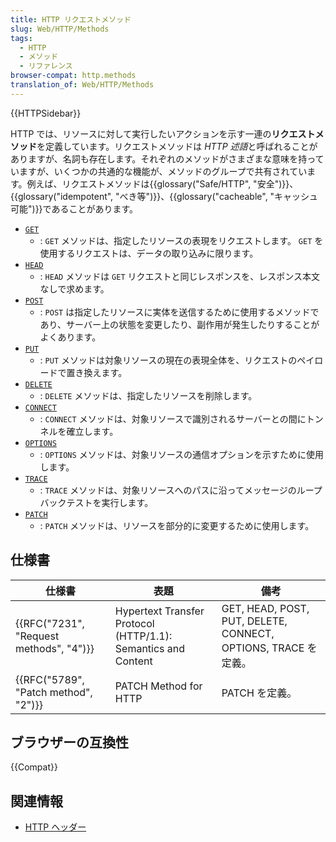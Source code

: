 ```yaml
---
title: HTTP リクエストメソッド
slug: Web/HTTP/Methods
tags:
  - HTTP
  - メソッド
  - リファレンス
browser-compat: http.methods
translation_of: Web/HTTP/Methods
---
```

{{HTTPSidebar}}

HTTP では、リソースに対して実行したいアクションを示す一連の**リクエストメソッド**を定義しています。リクエストメソッドは *HTTP 述語*と呼ばれることがありますが、名詞も存在します。それぞれのメソッドがさまざまな意味を持っていますが、いくつかの共通的な機能が、メソッドのグループで共有されています。例えば、リクエストメソッドは{{glossary("Safe/HTTP", "安全")}}、{{glossary("idempotent", "べき等")}}、{{glossary("cacheable", "キャッシュ可能")}}であることがあります。

- [`GET`](/ja/docs/Web/HTTP/Methods/GET)
  - : `GET` メソッドは、指定したリソースの表現をリクエストします。 `GET` を使用するリクエストは、データの取り込みに限ります。
- [`HEAD`](/ja/docs/Web/HTTP/Methods/HEAD)
  - : `HEAD` メソッドは `GET` リクエストと同じレスポンスを、レスポンス本文なしで求めます。
- [`POST`](/ja/docs/Web/HTTP/Methods/POST)
  - : `POST` は指定したリソースに実体を送信するために使用するメソッドであり、サーバー上の状態を変更したり、副作用が発生したりすることがよくあります。
- [`PUT`](/ja/docs/Web/HTTP/Methods/PUT)
  - : `PUT` メソッドは対象リソースの現在の表現全体を、リクエストのペイロードで置き換えます。
- [`DELETE`](/ja/docs/Web/HTTP/Methods/DELETE)
  - : `DELETE` メソッドは、指定したリソースを削除します。
- [`CONNECT`](/ja/docs/Web/HTTP/Methods/CONNECT)
  - : `CONNECT` メソッドは、対象リソースで識別されるサーバーとの間にトンネルを確立します。
- [`OPTIONS`](/ja/docs/Web/HTTP/Methods/OPTIONS)
  - : `OPTIONS` メソッドは、対象リソースの通信オプションを示すために使用します。
- [`TRACE`](/ja/docs/Web/HTTP/Methods/TRACE)
  - : `TRACE` メソッドは、対象リソースへのパスに沿ってメッセージのループバックテストを実行します。
- [`PATCH`](/ja/docs/Web/HTTP/Methods/PATCH)
  - : `PATCH` メソッドは、リソースを部分的に変更するために使用します。

## 仕様書

| 仕様書                                        | 表題                                                         | 備考                                                          |
| ---------------------------------------------------- | ------------------------------------------------------------- | ---------------------------------------------------------------- |
| {{RFC("7231", "Request methods", "4")}} | Hypertext Transfer Protocol (HTTP/1.1): Semantics and Content | GET, HEAD, POST, PUT, DELETE, CONNECT, OPTIONS, TRACE を定義。 |
| {{RFC("5789", "Patch method", "2")}}     | PATCH Method for HTTP                                         | PATCH を定義。                                                 |

## ブラウザーの互換性

{{Compat}}

## 関連情報

- [HTTP ヘッダー](/ja/docs/Web/HTTP/Headers)
